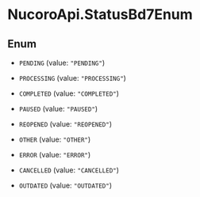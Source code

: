 # NucoroApi.StatusBd7Enum

## Enum


* `PENDING` (value: `"PENDING"`)

* `PROCESSING` (value: `"PROCESSING"`)

* `COMPLETED` (value: `"COMPLETED"`)

* `PAUSED` (value: `"PAUSED"`)

* `REOPENED` (value: `"REOPENED"`)

* `OTHER` (value: `"OTHER"`)

* `ERROR` (value: `"ERROR"`)

* `CANCELLED` (value: `"CANCELLED"`)

* `OUTDATED` (value: `"OUTDATED"`)


